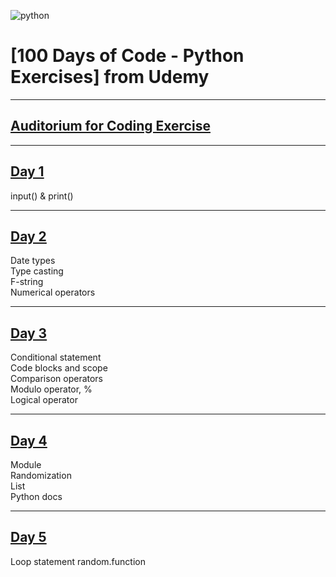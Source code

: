 ![python](https://img.icons8.com/?size=100&id=13441&format=png&color=000000)
# [100 Days of Code - Python Exercises] from Udemy
---
## [Auditorium for Coding Exercise](https://app.auditorium.ai/courses/eelyNMYJKXeNJAbjssSEQz0m88XvnhX6)
---
## [Day 1](https://github.com/itisyijy/100Days4Python/tree/77af9a6683768b1b0a332f67decb469c1f7db45f/Day1)
input() & print()

---
## [Day 2](https://github.com/itisyijy/100Days4Python/tree/77af9a6683768b1b0a332f67decb469c1f7db45f/Day2)
Date types<br>
Type casting<br>
F-string<br>
Numerical operators

---
## [Day 3](https://github.com/itisyijy/100Days4Python/tree/77af9a6683768b1b0a332f67decb469c1f7db45f/Day3)
Conditional statement<br>
Code blocks and scope<br>
Comparison operators<br>
Modulo operator, %<br>
Logical operator

---
## [Day 4](https://github.com/itisyijy/100Days4Python/tree/77af9a6683768b1b0a332f67decb469c1f7db45f/Day4)
Module<br>
Randomization<br>
List<br>
Python docs

---
## [Day 5](https://github.com/itisyijy/100Days4Python/tree/ea67c6d4dae9087e953cbbe50e3270ff6cc284db/Day5)
Loop statement
random.function